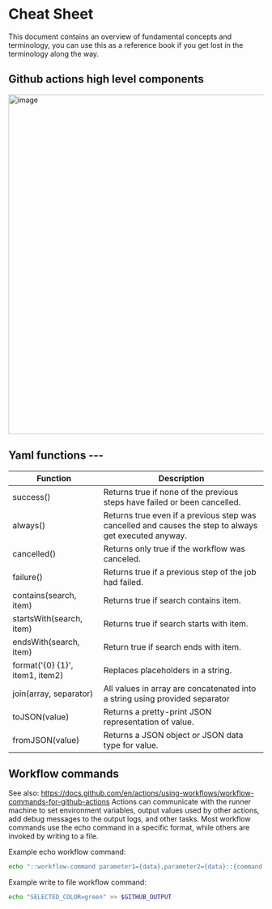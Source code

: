 # Cheat Sheet

This document contains an overview of fundamental concepts and terminology, you can use this as a reference book if you get lost in the terminology along the way.

## Github actions high level components

<img width="671" alt="image" src="https://user-images.githubusercontent.com/10853833/216319332-3d5529e8-abfc-4dab-b9b7-e55c4cba99e5.png">

## Yaml functions ---

| Function                        | Description                                                                                           |
|---------------------------------|-------------------------------------------------------------------------------------------------------|
| success()                       | Returns true if none of the previous steps have failed or been cancelled.                             |
| always()                        | Returns true even if a previous step was cancelled and causes the step to always get executed anyway. |
| cancelled()                     | Returns only true if the workflow was canceled.                                                       |
| failure()                       | Returns true if a previous step of the job had failed.                                                |
| contains(search, item)          | Returns true if search contains item.                                                                 |
| startsWith(search, item)        | Returns true if search starts with item.                                                              |
| endsWith(search, item)          | Return true if search ends with item.                                                                 |
| format('{0} {1}', item1, item2) | Replaces placeholders in a string.                                                                    |
| join(array, separator)          | All values in array are concatenated into a string using provided separator                           |
| toJSON(value)                   | Returns a pretty-print JSON representation of value.                                                  |
| fromJSON(value)                 | Returns a JSON object or JSON data type for value.                                                    |

## Workflow commands

See also:
https://docs.github.com/en/actions/using-workflows/workflow-commands-for-github-actions
Actions can communicate with the runner machine to set environment variables, output values used by other actions, add debug messages to the output logs, and other tasks.
Most workflow commands use the echo command in a specific format, while others are invoked by writing to a file. 

Example echo workflow command:
```bash
echo "::workflow-command parameter1={data},parameter2={data}::{command value}"
```
Example write to file workflow command:
```bash
echo "SELECTED_COLOR=green" >> $GITHUB_OUTPUT
```
